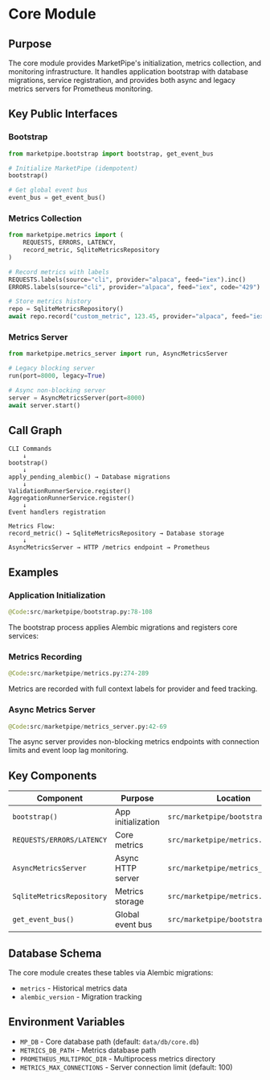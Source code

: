 # Core Module

## Purpose

The core module provides MarketPipe's initialization, metrics collection, and monitoring infrastructure. It handles application bootstrap with database migrations, service registration, and provides both async and legacy metrics servers for Prometheus monitoring.

## Key Public Interfaces

### Bootstrap
```python
from marketpipe.bootstrap import bootstrap, get_event_bus

# Initialize MarketPipe (idempotent)
bootstrap()

# Get global event bus
event_bus = get_event_bus()
```

### Metrics Collection
```python
from marketpipe.metrics import (
    REQUESTS, ERRORS, LATENCY,
    record_metric, SqliteMetricsRepository
)

# Record metrics with labels
REQUESTS.labels(source="cli", provider="alpaca", feed="iex").inc()
ERRORS.labels(source="cli", provider="alpaca", feed="iex", code="429").inc()

# Store metrics history
repo = SqliteMetricsRepository()
await repo.record("custom_metric", 123.45, provider="alpaca", feed="iex")
```

### Metrics Server
```python
from marketpipe.metrics_server import run, AsyncMetricsServer

# Legacy blocking server
run(port=8000, legacy=True)

# Async non-blocking server
server = AsyncMetricsServer(port=8000)
await server.start()
```

## Call Graph

```
CLI Commands
    ↓
bootstrap()
    ↓
apply_pending_alembic() → Database migrations
    ↓
ValidationRunnerService.register()
AggregationRunnerService.register()
    ↓
Event handlers registration

Metrics Flow:
record_metric() → SqliteMetricsRepository → Database storage
    ↓
AsyncMetricsServer → HTTP /metrics endpoint → Prometheus
```

## Examples

### Application Initialization
```python
@Code:src/marketpipe/bootstrap.py:78-108
```

The bootstrap process applies Alembic migrations and registers core services:

### Metrics Recording
```python
@Code:src/marketpipe/metrics.py:274-289
```

Metrics are recorded with full context labels for provider and feed tracking.

### Async Metrics Server
```python
@Code:src/marketpipe/metrics_server.py:42-69
```

The async server provides non-blocking metrics endpoints with connection limits and event loop lag monitoring.

## Key Components

| Component | Purpose | Location |
|-----------|---------|----------|
| `bootstrap()` | App initialization | `src/marketpipe/bootstrap.py` |
| `REQUESTS/ERRORS/LATENCY` | Core metrics | `src/marketpipe/metrics.py` |
| `AsyncMetricsServer` | Async HTTP server | `src/marketpipe/metrics_server.py` |
| `SqliteMetricsRepository` | Metrics storage | `src/marketpipe/metrics.py` |
| `get_event_bus()` | Global event bus | `src/marketpipe/bootstrap.py` |

## Database Schema

The core module creates these tables via Alembic migrations:
- `metrics` - Historical metrics data
- `alembic_version` - Migration tracking

## Environment Variables

- `MP_DB` - Core database path (default: `data/db/core.db`)
- `METRICS_DB_PATH` - Metrics database path
- `PROMETHEUS_MULTIPROC_DIR` - Multiprocess metrics directory
- `METRICS_MAX_CONNECTIONS` - Server connection limit (default: 100) 